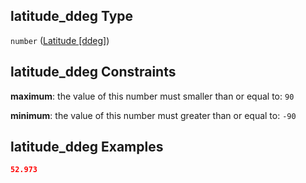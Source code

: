 ## latitude_ddeg Type

`number` ([Latitude \[ddeg\]](iea43\_wra_data_model-properties-measurement-location-measurement-location-properties-latitude-ddeg.md))

## latitude_ddeg Constraints

**maximum**: the value of this number must smaller than or equal to: `90`

**minimum**: the value of this number must greater than or equal to: `-90`

## latitude_ddeg Examples

```json
52.973
```
